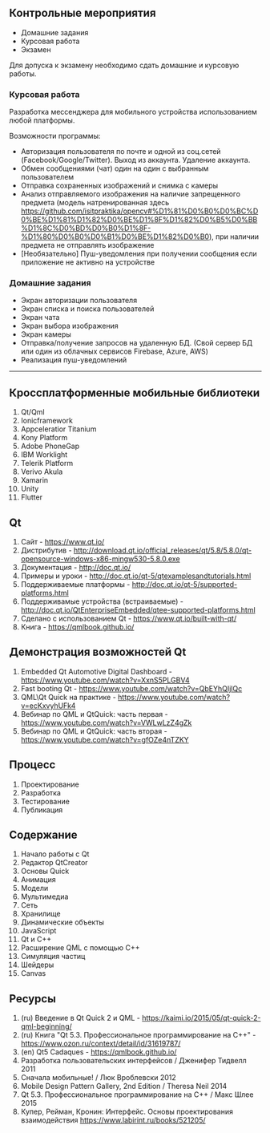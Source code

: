 ## Контрольные мероприятия
- Домашние задания
- Курсовая работа
- Экзамен

Для допуска к экзамену необходимо сдать домашние и курсовую работы.

### Курсовая работа
Разработка мессенджера для мобильного устройства использованием любой платформы. 

Возможности программы:
- Авторизация пользователя по почте и одной из соц.сетей (Facebook/Google/Twitter). Выход из аккаунта. Удаление аккаунта. 
- Обмен сообщениями (чат) один на один с выбранным пользователем
- Отправка сохраненных изображений и снимка с камеры
- Анализ отправляемого изображения на наличие запрещенного предмета (модель натренированная здесь https://github.com/isitpraktika/opencv#%D1%81%D0%B0%D0%BC%D0%BE%D1%81%D1%82%D0%BE%D1%8F%D1%82%D0%B5%D0%BB%D1%8C%D0%BD%D0%B0%D1%8F-%D1%80%D0%B0%D0%B1%D0%BE%D1%82%D0%B0), при наличии предмета не отправлять изображение
- [Необязательно] Пуш-уведомления при получении сообщения если приложение не активно на устройстве

### Домашние задания
- Экран авторизации пользователя
- Экран списка и поиска пользователей
- Экран чата
- Экран выбора изображения
- Экран камеры
- Отправка/получение запросов на удаленную БД. (Свой сервер БД или один из облачных сервисов Firebase, Azure, AWS)
- Реализация пуш-уведомлений

_______________________________________________________________
## Кроссплатформенные мобильные библиотеки
1. Qt/Qml
1. Ionicframework
1. Appceleratior Titanium
1. Kony Platform
1. Adobe PhoneGap
1. IBM Worklight
1. Telerik Platform
1. Verivo Akula
1. Xamarin
1. Unity
1. Flutter

## Qt
1. Сайт - https://www.qt.io/
1. Дистрибутив - http://download.qt.io/official_releases/qt/5.8/5.8.0/qt-opensource-windows-x86-mingw530-5.8.0.exe
1. Документация - http://doc.qt.io/
1. Примеры и уроки - http://doc.qt.io/qt-5/qtexamplesandtutorials.html
1. Поддерживаемые платформы - http://doc.qt.io/qt-5/supported-platforms.html
1. Поддерживамые устройства (встраиваемые) - http://doc.qt.io/QtEnterpriseEmbedded/qtee-supported-platforms.html
1. Сделано с использованием Qt - https://www.qt.io/built-with-qt/
1. Книга - https://qmlbook.github.io/

## Демонстрация возможностей Qt
1. Embedded Qt Automotive Digital Dashboard - https://www.youtube.com/watch?v=XxnS5PLGBV4
1. Fast booting Qt - https://www.youtube.com/watch?v=QbEYhQIjlQc
1. QML\Qt Quick на практике - https://www.youtube.com/watch?v=ecKxvyhUFk4
1. Вебинар по QML и QtQuick: часть первая - https://www.youtube.com/watch?v=VWLwLzZ4gZk
1. Вебинар по QML и QtQuick: часть вторая - https://www.youtube.com/watch?v=gfOZe4nTZKY

## Процесс
1. Проектирование
1. Разработка
1. Тестирование
1. Публикация

## Содержание
1. Начало работы с Qt
1. Редактор QtCreator
1. Основы Quick
1. Анимация
1. Модели
1. Мультимедиа
1. Сеть
1. Хранилище
1. Динамические объекты
1. JavaScript
1. Qt и C++ 
1. Расширение QML с помощью C++
1. Симуляция частиц
1. Шейдеры
1. Canvas

## Ресурсы
1. (ru) Введение в Qt Quick 2 и QML - https://kaimi.io/2015/05/qt-quick-2-qml-beginning/
1. (ru) Книга "Qt 5.3. Профессиональное программирование на C++" - https://www.ozon.ru/context/detail/id/31619787/
1. (en) Qt5 Cadaques - https://qmlbook.github.io/
1. Разработка пользовательских интерфейсов / Дженифер Тидвелл 2011
1. Сначала мобильные! / Люк Вроблевски 2012
1. Mobile Design Pattern Gallery, 2nd Edition / Theresa Neil 2014
1. Qt 5.3. Профессиональное программирование на C++ / Макс Шлее 2015
1. Купер, Рейман, Кронин: Интерфейс. Основы проектирования взаимодействия https://www.labirint.ru/books/521205/
